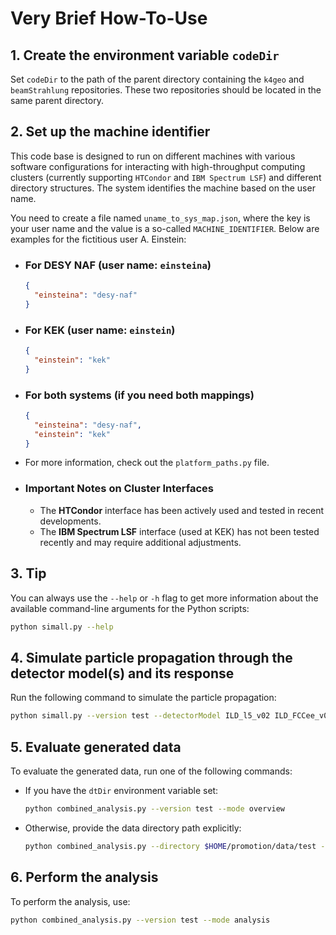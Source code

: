 # Very Brief How-To-Use

## 1. Create the environment variable `codeDir`

Set `codeDir` to the path of the parent directory containing the `k4geo` and `beamStrahlung` repositories. These two repositories should be located in the same parent directory.

## 2. Set up the machine identifier

This code base is designed to run on different machines with various software configurations for interacting with high-throughput computing clusters (currently supporting `HTCondor` and `IBM Spectrum LSF`) and different directory structures. The system identifies the machine based on the user name.

You need to create a file named `uname_to_sys_map.json`, where the key is your user name and the value is a so-called `MACHINE_IDENTIFIER`. Below are examples for the fictitious user A. Einstein:

- ### For DESY NAF (user name: `einsteina`)

  ```json
  {
    "einsteina": "desy-naf"
  }
  ```

- ### For KEK (user name: `einstein`)

  ```json
  {
    "einstein": "kek"
  }
  ```

- ### For both systems (if you need both mappings)

  ```json
  {
    "einsteina": "desy-naf",
    "einstein": "kek"
  }
  ```

- For more information, check out the `platform_paths.py` file.

- ### Important Notes on Cluster Interfaces

  - The **HTCondor** interface has been actively used and tested in recent developments.
  - The **IBM Spectrum LSF** interface (used at KEK) has not been tested recently and may require additional adjustments.

## 3. Tip

You can always use the `--help` or `-h` flag to get more information about the available command-line arguments for the Python scripts:

```bash
python simall.py --help
```

## 4. Simulate particle propagation through the detector model(s) and its response

Run the following command to simulate the particle propagation:

```bash
python simall.py --version test --detectorModel ILD_l5_v02 ILD_FCCee_v01 --scenario FCC240 FCC091 ILC250
```

## 5. Evaluate generated data

To evaluate the generated data, run one of the following commands:

- If you have the `dtDir` environment variable set:

  ```bash
  python combined_analysis.py --version test --mode overview
  ```

- Otherwise, provide the data directory path explicitly:

  ```bash
  python combined_analysis.py --directory $HOME/promotion/data/test --mode overview
  ```

## 6. Perform the analysis

To perform the analysis, use:

```bash
python combined_analysis.py --version test --mode analysis
```
